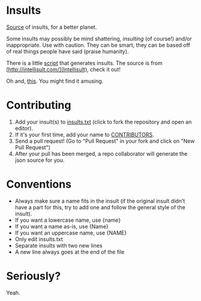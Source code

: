 Insults
=======

[Source](src/) of insults, for a better planet.

Some insults may possibly be mind shattering, _insulting_ (of course!) and/or inappropriate. Use with caution. They can be smart, they can be based off of real things people have said (praise humanity).

There is a little [script](src/intellisult.js) that generates insults. The source is from [http://intellisult.com/](Intellisult), check it out!

Oh and, [this](http://pastebin.com/raw.php?i=RRFYNEKU). You might find it amusing.

Contributing
============

1. Add your insult(s) to [insults.txt](https://github.com/TheUnknownOne/Insults/edit/master/src/insults.txt) (click to fork the repository and open an editor).
2. If it's your first time, add your name to [CONTRIBUTORS](https://github.com/TheUnknownOne/Insults/edit/master/CONTRIBUTORS).
3. Send a pull request! (Go to "Pull Request" in your fork and click on "New Pull Request")
4. After your pull has been merged, a repo collaborator will generate the json source for you.

Conventions
===========

* Always make sure a name fits in the insult (if the original insult didn't have a part for this, try to add one and follow the general style of the insult).
* If you want a lowercase name, use {name}
* If you want a name as-is, use {Name}
* If you want an uppercase name, use {NAME}
* Only edit insults.txt
* Separate insults with two new lines
* A new line always goes at the end of the file

Seriously?
==========

Yeah.
